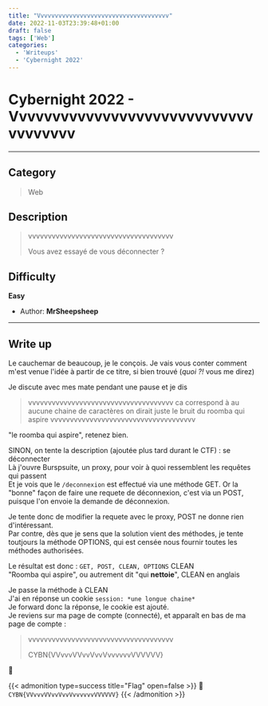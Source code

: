 ```yaml
---
title: "Vvvvvvvvvvvvvvvvvvvvvvvvvvvvvvvvvvvvv"
date: 2022-11-03T23:39:48+01:00
draft: false
tags: ['Web']
categories:
  - 'Writeups'
  - 'Cybernight 2022'
---
```


# Cybernight 2022 - Vvvvvvvvvvvvvvvvvvvvvvvvvvvvvvvvvvvvv
---

## Category

> Web

## Description

> vvvvvvvvvvvvvvvvvvvvvvvvvvvvvvvvvvvvv
> 
> Vous avez essayé de vous déconnecter ?

## Difficulty

**Easy**

- Author: **MrSheepsheep**
---

## Write up

Le cauchemar de beaucoup, je le conçois.
Je vais vous conter comment m'est venue l'idée à partir de ce titre, si bien trouvé (*quoi ?!* vous me direz)

Je discute avec mes mate pendant une pause et je dis
> vvvvvvvvvvvvvvvvvvvvvvvvvvvvvvvvvvvvv ca correspond à au aucune chaine de caractères
> on dirait juste le bruit du roomba qui aspire
> vvvvvvvvvvvvvvvvvvvvvvvvvvvvvvvvvvvvv

"le roomba qui aspire", retenez bien.

SINON, on tente la description (ajoutée plus tard durant le CTF) : se déconnecter <br/>
Là j'ouvre Burspsuite, un proxy, pour voir à quoi ressemblent les requêtes qui passent <br/>
Et je vois que le `/deconnexion` est effectué via une méthode GET. Or la "bonne" façon de faire une requete de déconnexion, c'est via un POST, puisque l'on envoie la demande de déconnexion.

Je tente donc de modifier la requete avec le proxy, POST ne donne rien d'intéressant.<br/>
Par contre, dès que je sens que la solution vient des méthodes, je tente toutjours la méthode OPTIONS, qui est censée nous fournir toutes les méthodes authorisées.

Le résultat est donc : `GET, POST, CLEAN, OPTIONS`
CLEAN<br/>
"Roomba qui aspire", ou autrement dit "qui **nettoie**", CLEAN en anglais

Je passe la méthode à CLEAN <br/>
J'ai en réponse un cookie `session: *une longue chaine*` <br/>
Je forward donc la réponse, le cookie est ajouté. <br/>
Je reviens sur ma page de compte (connecté), et apparaît en bas de ma page de compte :

> vvvvvvvvvvvvvvvvvvvvvvvvvvvvvvvvvvvvv
>
> CYBN{VVvvvVVvvVvvVvvvvvvVVVVVV}

🚩 


{{< admonition type=success title="Flag" open=false >}}
:triangular_flag_on_post: `CYBN{VVvvvVVvvVvvVvvvvvvVVVVVV}`
{{< /admonition >}}
